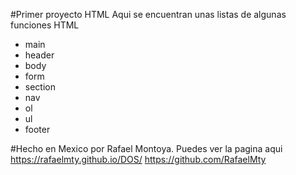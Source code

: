 #Primer proyecto HTML
Aqui se encuentran unas listas de algunas funciones HTML
- main
- header
- body
- form
- section
- nav
- ol
- ul
- footer

#Hecho en Mexico por Rafael Montoya. 
Puedes ver la pagina aqui
https://rafaelmty.github.io/DOS/
https://github.com/RafaelMty